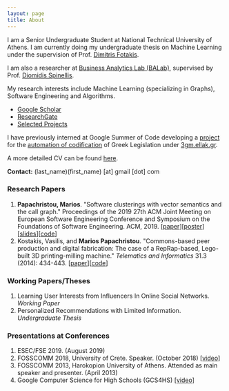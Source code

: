 ```yaml
---
layout: page
title: About
---
```


I am a Senior Undergraduate Student at National Technical University of Athens. I am currently doing my undergraduate thesis on Machine Learning under the supervision of Prof. [Dimitris Fotakis](https://www.softlab.ntua.gr/~fotakis/).

I am also a researcher at [Business Analytics Lab (BALab)](https://www.balab.aueb.gr), supervised by Prof. [Diomidis Spinellis](https://www2.dmst.aueb.gr/dds/).

My research interests include Machine Learning (specializing in Graphs), Software Engineering and Algorithms.

 * [Google Scholar](https://scholar.google.gr/citations?user=T12JO3MAAAAJ&hl=en)
 * [ResearchGate](https://www.researchgate.net/profile/Marios_Papachristou)
 * [Selected Projects](https://papachristoumarios.github.io/projects/)

I have previously interned at Google Summer of Code developing a [project](https://github.com/eellak/gsoc2018-3gm) for the [automation of codification](https://en.wikipedia.org/wiki/Codification_(law)) of Greek Legislation under [3gm.ellak.gr](https://3gm.ellak.gr/).

A more detailed CV can be found [here](https://github.com/papachristoumarios/papachristoumarios.github.io/raw/master/cv/cv.pdf).

**Contact:** (last\_name)(first\_name) \[at\] gmail \[dot\] com 

### Research Papers

1. **Papachristou, Marios**. "Software clusterings with vector semantics and the call graph." Proceedings of the 2019 27th ACM Joint Meeting on European Software Engineering Conference and Symposium on the Foundations of Software Engineering. ACM, 2019. [[paper](https://github.com/papachristoumarios/software-clusterings-with-vector-semantics-and-call-graph/raw/master/manuscript.pdf)][[poster](https://github.com/papachristoumarios/software-clusterings-with-vector-semantics-and-call-graph/raw/master/poster/poster.pdf)][[slides](https://github.com/papachristoumarios/software-clusterings-with-vector-semantics-and-call-graph/raw/master/slides/slides.pdf)][[code](https://github.com/papachristoumarios.com/sade)]
2. Kostakis, Vasilis, and **Marios Papachristou**. "Commons-based peer production and digital fabrication: The case of a RepRap-based, Lego-built 3D printing-milling machine." *Telematics and Informatics* 31.3 (2014): 434-443. [[paper](http://www.p2plab.gr/en/wp-content/uploads/2013/05/Telematics-Informatics.pdf)][[code](https://github.com/papachristoumarios/lego-mindstorms-3d-printing-milling-machine)] 

### Working Papers/Theses

1. Learning User Interests from Influencers In Online Social Networks. _Working Paper_
2. Personalized Recommendations with Limited Information. _Undergraduate Thesis_

### Presentations at Conferences

 1. ESEC/FSE 2019. (August 2019)
 2. FOSSCOMM 2018, University of Crete. Speaker. (October 2018) [[video](https://www.youtube.com/watch?v=_UIGsy85Ehw)]
 3. FOSSCOMM 2013, Harokopion University of Athens. Attended as main speaker and presenter. (April 2013)
 4. Google Computer Science for High Schools (GCS4HS) [[video](https://www.youtube.com/watch?v=LHcqZHar2JM)]

